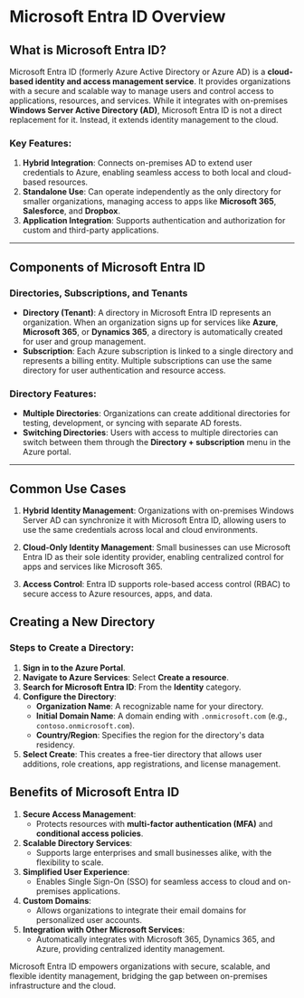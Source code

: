 # Microsoft Entra ID Overview

## What is Microsoft Entra ID?

Microsoft Entra ID (formerly Azure Active Directory or Azure AD) is a **cloud-based identity and access management service**. It provides organizations with a secure and scalable way to manage users and control access to applications, resources, and services. While it integrates with on-premises **Windows Server Active Directory (AD)**, Microsoft Entra ID is not a direct replacement for it. Instead, it extends identity management to the cloud.

### Key Features:
1. **Hybrid Integration**: Connects on-premises AD to extend user credentials to Azure, enabling seamless access to both local and cloud-based resources.
2. **Standalone Use**: Can operate independently as the only directory for smaller organizations, managing access to apps like **Microsoft 365**, **Salesforce**, and **Dropbox**.
3. **Application Integration**: Supports authentication and authorization for custom and third-party applications.

---

## Components of Microsoft Entra ID

### Directories, Subscriptions, and Tenants
- **Directory (Tenant)**: A directory in Microsoft Entra ID represents an organization. When an organization signs up for services like **Azure**, **Microsoft 365**, or **Dynamics 365**, a directory is automatically created for user and group management.
- **Subscription**: Each Azure subscription is linked to a single directory and represents a billing entity. Multiple subscriptions can use the same directory for user authentication and resource access.

### Directory Features:
- **Multiple Directories**: Organizations can create additional directories for testing, development, or syncing with separate AD forests.
- **Switching Directories**: Users with access to multiple directories can switch between them through the **Directory + subscription** menu in the Azure portal.

---

## Common Use Cases

1. **Hybrid Identity Management**:
   Organizations with on-premises Windows Server AD can synchronize it with Microsoft Entra ID, allowing users to use the same credentials across local and cloud environments.

2. **Cloud-Only Identity Management**:
   Small businesses can use Microsoft Entra ID as their sole identity provider, enabling centralized control for apps and services like Microsoft 365.

3. **Access Control**:
   Entra ID supports role-based access control (RBAC) to secure access to Azure resources, apps, and data.


## Creating a New Directory

### Steps to Create a Directory:
1. **Sign in to the Azure Portal**.
2. **Navigate to Azure Services**: Select **Create a resource**.
3. **Search for Microsoft Entra ID**: From the **Identity** category.
4. **Configure the Directory**:
   - **Organization Name**: A recognizable name for your directory.
   - **Initial Domain Name**: A domain ending with `.onmicrosoft.com` (e.g., `contoso.onmicrosoft.com`).
   - **Country/Region**: Specifies the region for the directory's data residency.
5. **Select Create**: This creates a free-tier directory that allows user additions, role creations, app registrations, and license management.


## Benefits of Microsoft Entra ID

1. **Secure Access Management**:
   - Protects resources with **multi-factor authentication (MFA)** and **conditional access policies**.
2. **Scalable Directory Services**:
   - Supports large enterprises and small businesses alike, with the flexibility to scale.
3. **Simplified User Experience**:
   - Enables Single Sign-On (SSO) for seamless access to cloud and on-premises applications.
4. **Custom Domains**:
   - Allows organizations to integrate their email domains for personalized user accounts.
5. **Integration with Other Microsoft Services**:
   - Automatically integrates with Microsoft 365, Dynamics 365, and Azure, providing centralized identity management.

Microsoft Entra ID empowers organizations with secure, scalable, and flexible identity management, bridging the gap between on-premises infrastructure and the cloud.
